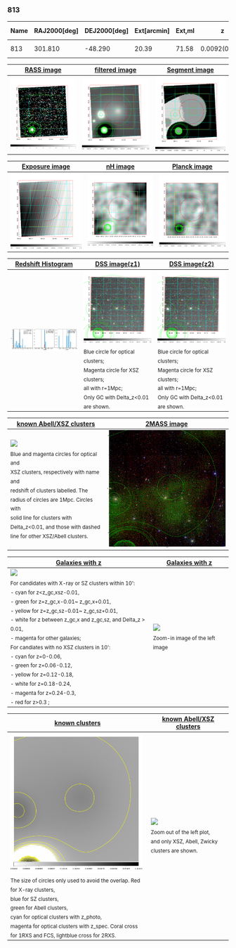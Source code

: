 <div STYLE="page-break-after: always;"></div>

### 813

|Name|RAJ2000[deg]|DEJ2000[deg] |Ext[arcmin]| Ext,ml | z | z_src| C|GC(XSZ,Delta_z<0.01)| GC(OPT,Delta_z<0.01)|GC| R_sig[arcmin] | R500[arcmin] | R500[Mpc]| CRsig[c/s] | CR500[c/s] |L500[1E44 erg/s]|F500[1E-12 erg/s/cm^2]| M500[1E14 Msun]|Tx[keV]|Cnt_sig|Beta|Rc[arcmin]|Comment|Alias|
|---|---|---|---|---|---|------|---|--------|---------|----------|---|---|---|---|---|---|---|---|---|---|---|---|---|---|
|813| 301.810| -48.290| 20.39| 71.58| 0.0092(0.005)| z1, z_opt| S| -| N| N| 27.662| 35.650| 0.404| 0.422(0.109)| 0.444(0.115)| 0.011(0.002)| 5.798(1.083)| 0.19(0.02)| 0.77(0.05)| 192.0| 0.559(-0.045+0.112)| 10.511(-1.780+3.132)| -| t584|

|[RASS image](../image/813/813_img.pdf)|[filtered image](../image/813/813_fil.pdf)|[Segment image](../image/813/813_seg.pdf)|
|-------------------|--------------------|-------------------|
| <img src="../image/813/813_img.png" width="300">  | <img src="../image/813/813_fil.png" width="300">   | <img src="../image/813/813_seg.png" width="300">  |

|[Exposure image](../image/813/813_mex.pdf)| [nH image](../image/813/813_nh.pdf)| [Planck image](../image/813/813_p.pdf)|
|-------------------|--------------------|-------------------|
|<img src="../image/813/813_mex.png" width="300">   | <img src="../image/813/813_nh.png" width="300">    | <img src="../image/813/813_p.png" width="300"> |

|[Redshift Histogram](../image/813/813_zg.pdf) | [DSS image(z1)](../image/813/813_dss_z1.pdf)      |  [DSS image(z2)](../image/813/813_dss_z2.pdf)    |
|-------------------|--------------------|-------------------|
|<img src="../image/813/813_zg.png" width="300"> |<img src="../image/813/813_dss_z1.png" width="300"> <sub><br>Blue circle for optical clusters; <br>Magenta circle for XSZ clusters; <br>all with r=1Mpc; <br>Only GC with Delta_z<0.01 are shown. </sub>| <img src="../image/813/813_dss_z2.png" width="300"><sub><br>Blue circle for optical clusters; <br>Magenta circle for XSZ clusters; <br>all with r=1Mpc; <br>Only GC with Delta_z<0.01 are shown. </sub> |

|[known Abell/XSZ clusters](../image/813/813_m.pdf) | [2MASS image](../image/813/813_2mass.pdf)      |
|-------------------|-------------------|
|<img src=../image/813/813_m.png width="300"> <br><sub>Blue and magenta circles for optical and <br>XSZ clusters, respectively with name and <br>redshift of clusters labelled. The <br>radius of circles are 1Mpc. Circles with <br>solid line for clusters with <br>Delta_z<0.01, and those with dashed <br>line for other XSZ/Abell clusters.        </sub>|<img src="../image/813/813_2mass.png" width="300">  |

|[Galaxies with z](../image/813/813_opt_ned.pdf) |[Galaxies with z](../image/813/813_opt_ned_zoom.pdf) |
|-------------------|-------------------|
| <img src=../image/813/813_opt_ned.png width="300"> <br><sub> For candidates with X-ray or SZ clusters within 10': <br> - cyan for z<z_gc,xsz-0.01, <br> - green for z=z_gc,x-0.01~ z_gc,x+0.01, <br> - yellow for z=z_gc,sz-0.01~ z_gc,sz+0.01, <br> - white for z between z_gc,x and z_gc,sz, and Delta_z > 0.01, <br> - magenta for other galaxies; <br>For candiates with no XSZ clusters in 10': <br> - cyan for z=0-0.06, <br> - green for z=0.06-0.12, <br> - yellow for z=0.12-0.18, <br> - white for z=0.18-0.24, <br> - magenta for z=0.24-0.3, <br> - red for z>0.3 ;  </sub>|<img src=../image/813/813_opt_ned_zoom.png width="300">  <br><sub> Zoom-in image of the left image</sub>|

|[known clusters](../image/813/813_gc.pdf) |[known Abell/XSZ clusters](../image/813/813_gc_large.pdf) |
|-------------------|-------------------|
| <img src=../image/813/813_gc.png width="300"> <br><sub> The size of circles only used to avoid the overlap. Red for X-ray clusters, <br> blue for SZ clusters, <br> green for Abell clusters, <br> cyan for optical clusters with z_photo, <br> magenta for optical clusters with z_spec. Coral cross for 1RXS and FCS, lightblue cross for 2RXS. </sub>|<img src=../image/813/813_gc_large.png width="300"> <br><sub> Zoom out of the left plot, <br> and only XSZ, Abell, Zwicky clusters are shown. </sub> |



